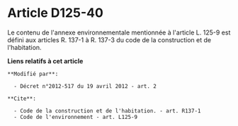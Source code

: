 # Article D125-40

Le contenu de l'annexe environnementale mentionnée à l'article L. 125-9 est défini aux articles R. 137-1 à R. 137-3 du code
de la construction et de l'habitation.

**Liens relatifs à cet article**

	**Modifié par**:

	  - Décret n°2012-517 du 19 avril 2012 - art. 2

	**Cite**:

	  - Code de la construction et de l'habitation. - art. R137-1
	  - Code de l'environnement - art. L125-9
